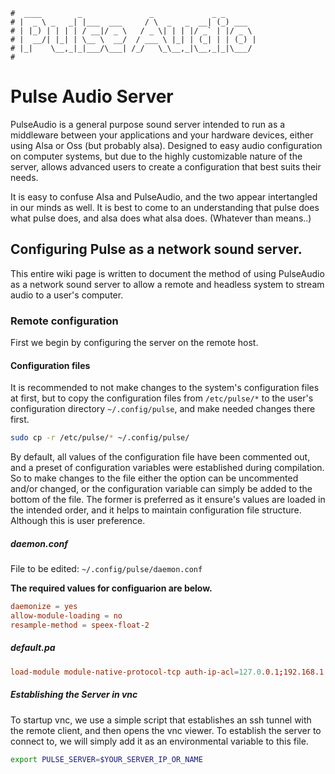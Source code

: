```text
#  ____        _               _             _ _
# |  _ \ _   _| |___  ___     / \  _   _  __| (_) ___
# | |_) | | | | / __|/ _ \   / _ \| | | |/ _` | |/ _ \
# |  __/| |_| | \__ \  __/  / ___ \ |_| | (_| | | (_) |
# |_|    \__,_|_|___/\___| /_/   \_\__,_|\__,_|_|\___/
#
```

# Pulse Audio Server

PulseAudio is a general purpose sound server intended to run as a middleware between your applications and
your hardware devices, either using Alsa or Oss (but probably alsa). Designed to easy audio
configuration on computer systems, but due to the highly customizable nature of the server, allows advanced
users to create a configuration that best suits their needs. 

It is easy to confuse Alsa and PulseAudio, and the two appear intertangled in our minds as well. It is
best to come to an understanding that pulse does what pulse does, and alsa does what alsa does. (Whatever than means..)


## Configuring Pulse as a network sound server.

This entire wiki page is written to document the method of using PulseAudio as a network sound server to
allow a remote and headless system to stream audio to a user's computer. 

### Remote configuration

First we begin by configuring the server on the remote host.

#### Configuration files

It is recommended to not make changes to the system's configuration files at first, but to copy the
configuration files from `/etc/pulse/*` to the user's configuration directory `~/.config/pulse`, and make
needed changes there first.

```bash
sudo cp -r /etc/pulse/* ~/.config/pulse/
```

By default, all values of the configuration file have been commented out, and a preset of configuration
variables were established during compilation. So to make changes to the file either the option can be
uncommented and/or changed, or the configuration variable can simply be added to the bottom of the file. The
former is preferred as it ensure's values are loaded in the intended order, and it helps to maintain
configuration file structure. Although this is user preference.

##### daemon.conf

File to be edited: `~/.config/pulse/daemon.conf`

__The required values for configuarion are below.__

```conf
daemonize = yes
allow-module-loading = no
resample-method = speex-float-2
```

##### default.pa 

```conf
load-module module-native-protocol-tcp auth-ip-acl=127.0.0.1;192.168.1.0/24
```
##### Establishing the Server in vnc

To startup vnc, we use a simple script that establishes an ssh tunnel with the remote client, and then opens
the vnc viewer. To establish the server to connect to, we will simply add it as an environmental variable to
this file.

```bash
export PULSE_SERVER=$YOUR_SERVER_IP_OR_NAME
```

